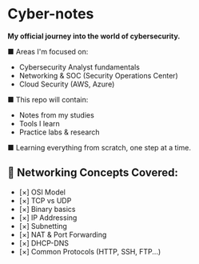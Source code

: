 # Cyber-notes

**My official journey into the world of cybersecurity.**

■ Areas I'm focused on:
- Cybersecurity Analyst fundamentals
- Networking & SOC (Security Operations Center)
- Cloud Security (AWS, Azure)

■ This repo will contain:
- Notes from my studies
- Tools I learn
- Practice labs & research

■ Learning everything from scratch, one step at a time.

## 🧠 Networking Concepts Covered:
- [×] OSI Model
- [×] TCP vs UDP
- [×] Binary basics
- [×] IP Addressing
- [×] Subnetting
- [×] NAT & Port Forwarding
- [×]  DHCP-DNS
- [×] Common Protocols (HTTP, SSH, FTP...)
